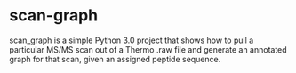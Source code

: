 # scan-graph

scan_graph is a simple Python 3.0 project that shows how to pull a particular MS/MS scan out of a Thermo .raw file and generate an annotated graph for that scan, given an assigned peptide sequence.
